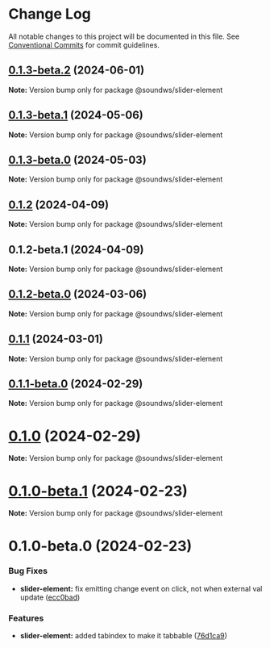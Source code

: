 # Change Log

All notable changes to this project will be documented in this file.
See [Conventional Commits](https://conventionalcommits.org) for commit guidelines.

## [0.1.3-beta.2](https://github.com/sound-ws/slider-element/compare/@soundws/slider-element@0.1.3-beta.1...@soundws/slider-element@0.1.3-beta.2) (2024-06-01)

**Note:** Version bump only for package @soundws/slider-element





## [0.1.3-beta.1](https://github.com/sound-ws/slider-element/compare/@soundws/slider-element@0.1.3-beta.0...@soundws/slider-element@0.1.3-beta.1) (2024-05-06)

**Note:** Version bump only for package @soundws/slider-element





## [0.1.3-beta.0](https://github.com/sound-ws/slider-element/compare/@soundws/slider-element@0.1.2...@soundws/slider-element@0.1.3-beta.0) (2024-05-03)

**Note:** Version bump only for package @soundws/slider-element





## [0.1.2](https://github.com/sound-ws/slider-element/compare/@soundws/slider-element@0.1.2-beta.1...@soundws/slider-element@0.1.2) (2024-04-09)

**Note:** Version bump only for package @soundws/slider-element





## 0.1.2-beta.1 (2024-04-09)

**Note:** Version bump only for package @soundws/slider-element





## [0.1.2-beta.0](https://github.com/sound-ws/slider-element/compare/@soundws/slider-element@0.1.1...@soundws/slider-element@0.1.2-beta.0) (2024-03-06)

**Note:** Version bump only for package @soundws/slider-element





## [0.1.1](https://github.com/sound-ws/slider-element/compare/@soundws/slider-element@0.1.1-beta.0...@soundws/slider-element@0.1.1) (2024-03-01)

**Note:** Version bump only for package @soundws/slider-element





## [0.1.1-beta.0](https://github.com/sound-ws/slider-element/compare/@soundws/slider-element@0.1.0...@soundws/slider-element@0.1.1-beta.0) (2024-02-29)

**Note:** Version bump only for package @soundws/slider-element





# [0.1.0](https://github.com/sound-ws/slider-element/compare/@soundws/slider-element@0.1.0-beta.1...@soundws/slider-element@0.1.0) (2024-02-29)

**Note:** Version bump only for package @soundws/slider-element





# [0.1.0-beta.1](https://github.com/sound-ws/slider-element/compare/@soundws/slider-element@0.1.0-beta.0...@soundws/slider-element@0.1.0-beta.1) (2024-02-23)

**Note:** Version bump only for package @soundws/slider-element





# 0.1.0-beta.0 (2024-02-23)


### Bug Fixes

* **slider-element:** fix emitting change event on click, not when external val update ([ecc0bad](https://github.com/firstcoders/monorepo/commit/ecc0bad0ed460a685a969b1a7349581bb151706c))


### Features

* **slider-element:** added tabindex to make it tabbable ([76d1ca9](https://github.com/firstcoders/monorepo/commit/76d1ca9ac3365145c45ca5e7f77d46687b8d0e4f))
